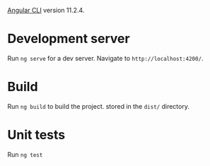 
[Angular CLI](https://github.com/angular/angular-cli) version 11.2.4.

# Development server

Run `ng serve` for a dev server. Navigate to `http://localhost:4200/`.

# Build

Run `ng build` to build the project. stored in the `dist/` directory.

# Unit tests

Run `ng test`
